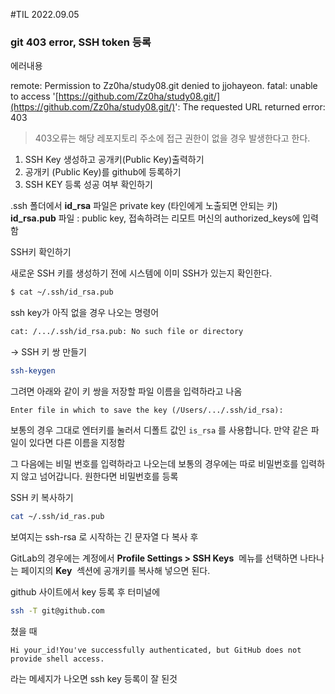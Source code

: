#TIL 2022.09.05
### git 403 error, SSH token 등록

에러내용

remote: Permission to Zz0ha/study08.git denied to jjohayeon.
fatal: unable to access '[https://github.com/Zz0ha/study08.git/](https://github.com/Zz0ha/study08.git/)': The requested URL returned error: 403

> 403오류는 해당 레포지토리 주소에 접근 권한이 없을 경우 발생한다고 한다.
> 

1. SSH Key 생성하고 공개키(Public Key)출력하기
2. 공개키 (Public Key)를 github에 등록하기
3. SSH KEY 등록 성공 여부 확인하기

.ssh 폴더에서 
**id_rsa** 파일은 private key (타인에게 노출되면 안되는 키)
**id_rsa.pub** 파일 : public key, 접속하려는 리모트 머신의 authorized_keys에 입력함

SSH키 확인하기

새로운 SSH 키를 생성하기 전에 시스템에 이미 SSH가 있는지 확인한다. 

```bash
$ cat ~/.ssh/id_rsa.pub
```

ssh key가 아직 없을 경우 나오는 명령어

```bash
cat: /.../.ssh/id_rsa.pub: No such file or directory
```

→ SSH 키 쌍 만들기

```bash
ssh-keygen
```

그려면 아래와 같이 키 쌍을 저장할 파일 이름을 입력하라고 나옴

`Enter file in which to save the key (/Users/.../.ssh/id_rsa):`

보통의 경우 그대로 엔터키를 눌러서 디폴트 값인 `is_rsa` 를 사용합니다. 만약 같은 파일이 있다면 다른 이름을 지정함

그 다음에는 비밀 번호를 입력하라고 나오는데 보통의 경우에는 따로 비밀번호를 입력하지 않고 넘어갑니다. 원한다면 비밀번호를 등록

SSH 키 복사하기

```bash
cat ~/.ssh/id_ras.pub
```

보여지는 ssh-rsa 로 시작하는 긴 문자열 다 복사 후

GitLab의 경우에는 계정에서 **Profile Settings > SSH Keys**
 메뉴를 선택하면 나타나는 페이지의 **Key**
 섹션에 공개키를 복사해 넣으면 된다.

github 사이트에서 key 등록 후 터미널에

```bash
ssh -T git@github.com
```

쳤을 때 

```
Hi your_id!You've successfully authenticated, but GitHub does not provide shell access.
```

라는 메세지가 나오면 ssh key 등록이 잘 된것
